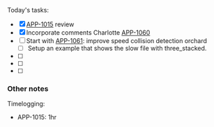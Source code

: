 Today's tasks:
- [x] [APP-1015](https://agxeed.atlassian.net/browse/APP-1015) review
- [x] Incorporate comments Charlotte [APP-1060](https://agxeed.atlassian.net/browse/APP-1060)
- [ ]  Start with [APP-1061](https://agxeed.atlassian.net/browse/APP-1061): improve speed collision detection orchard
    - [ ] Setup an example that shows the slow file with three_stacked.
- [ ] 
- [ ] 
- [ ]  

### Other notes

Timelogging:
- APP-1015: 1hr